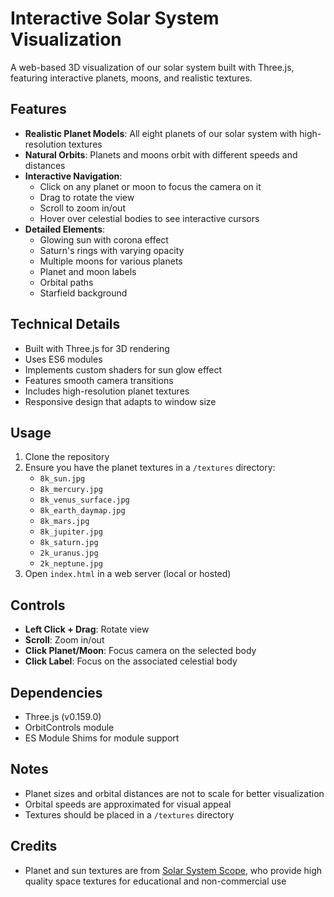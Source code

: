 # Interactive Solar System Visualization

A web-based 3D visualization of our solar system built with Three.js, featuring interactive planets, moons, and realistic textures.

## Features

- **Realistic Planet Models**: All eight planets of our solar system with high-resolution textures
- **Natural Orbits**: Planets and moons orbit with different speeds and distances
- **Interactive Navigation**: 
  - Click on any planet or moon to focus the camera on it
  - Drag to rotate the view
  - Scroll to zoom in/out
  - Hover over celestial bodies to see interactive cursors
- **Detailed Elements**:
  - Glowing sun with corona effect
  - Saturn's rings with varying opacity
  - Multiple moons for various planets
  - Planet and moon labels
  - Orbital paths
  - Starfield background

## Technical Details

- Built with Three.js for 3D rendering
- Uses ES6 modules
- Implements custom shaders for sun glow effect
- Features smooth camera transitions
- Includes high-resolution planet textures
- Responsive design that adapts to window size

## Usage

1. Clone the repository
2. Ensure you have the planet textures in a `/textures` directory:
   - `8k_sun.jpg`
   - `8k_mercury.jpg`
   - `8k_venus_surface.jpg`
   - `8k_earth_daymap.jpg`
   - `8k_mars.jpg`
   - `8k_jupiter.jpg`
   - `8k_saturn.jpg`
   - `2k_uranus.jpg`
   - `2k_neptune.jpg`
3. Open `index.html` in a web server (local or hosted)

## Controls

- **Left Click + Drag**: Rotate view
- **Scroll**: Zoom in/out
- **Click Planet/Moon**: Focus camera on the selected body
- **Click Label**: Focus on the associated celestial body

## Dependencies

- Three.js (v0.159.0)
- OrbitControls module
- ES Module Shims for module support

## Notes

- Planet sizes and orbital distances are not to scale for better visualization
- Orbital speeds are approximated for visual appeal
- Textures should be placed in a `/textures` directory 

## Credits

- Planet and sun textures are from [Solar System Scope](https://www.solarsystemscope.com/textures/), who provide high quality space textures for educational and non-commercial use 
